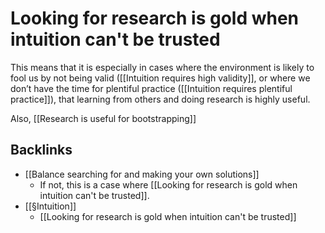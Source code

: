 # Looking for research is gold when intuition can't be trusted
This means that it is especially in cases where the environment is likely to fool us by not being valid ([[Intuition requires high validity]], or where we don’t have the time for plentiful practice ([[Intuition requires plentiful practice]]), that learning from others and doing research is highly useful.

Also, [[Research is useful for bootstrapping]]

## Backlinks
* [[Balance searching for and making your own solutions]]
	* If not, this is a case where [[Looking for research is gold when intuition can't be trusted]]. 
* [[§Intuition]]
	* [[Looking for research is gold when intuition can't be trusted]]

<!-- #p3 -->

<!-- {BearID:7F817D1B-61E8-4745-8018-22105F4878DF-3211-000003886D4E544F} -->
